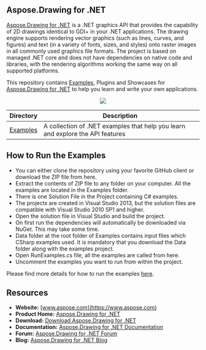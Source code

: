 ## Aspose.Drawing for .NET

[Aspose.Drawing for .NET](https://products.aspose.com/drawing/net) is a .NET graphics API that provides the capability of 2D drawings identical to GDI+ in your .NET applications. The drawing engine supports rendering vector graphics (such as lines, curves, and figures) and text (in a variety of fonts, sizes, and styles) onto raster images in all commonly used graphics file formats. The project is based on managed .NET core and does not have dependencies on native code and libraries, with the rendering algorithms working the same way on all supported platforms.

This repository contains [Examples](Examples), Plugins and Showcases for [Aspose.Drawing for .NET](https://products.aspose.com/drawing/net) to help you learn and write your own applications.

<p align="center">

  <a title="Download complete Aspose.Drawing for .NET source code" href="https://github.com/aspose-drawing/Aspose.Drawing-for-.NET/archive/master.zip">
	<img src="http://i.imgur.com/hwNhrGZ.png" />
  </a>
</p>

Directory | Description
--------- | -----------
[Examples](Examples)  | A collection of .NET examples that help you learn and explore the API features

## How to Run the Examples

+ You can either clone the repository using your favorite GitHub client or download the ZIP file from here.
+ Extract the contents of ZIP file to any folder on your computer. All the examples are located in the Examples folder.
+ There is one Solution File in the Project containing C# examples.
+ The projects are created in Visual Studio 2013, but the solution files are compatible with Visual Studio 2010 SP1 and higher.
+ Open the solution file in Visual Studio and build the project.
+ On first run the dependencies will automatically be downloaded via NuGet. This may take some time.
+ Data folder at the root folder of Examples contains input files which CSharp examples used. It is mandatory that you download the Data folder along with the examples project.
+ Open RunExamples.cs file, all the examples are called from here.
+ Uncomment the examples you want to run from within the project.

Please find more details for how to run the examples [here](https://docs.aspose.com/display/drawingnet/How+to+Run+the+Examples).

## Resources

+ **Website:** [www.aspose.com](https://www.aspose.com)
+ **Product Home:** [Aspose.Drawing for .NET](https://products.aspose.com/drawing/net)
+ **Download:** [Download Aspose.Drawing for .NET](https://www.nuget.org/packages/Aspose.Drawing)
+ **Documentation:** [Aspose.Drawing for .NET Documentation](https://docs.aspose.com//display/drawingnet/Home)
+ **Forum:** [Aspose.Drawing for .NET Forum](https://forum.aspose.com/c/drawing)
+ **Blog:** [Aspose.Drawing for .NET Blog](https://blog.aspose.com/category/drawing/)
